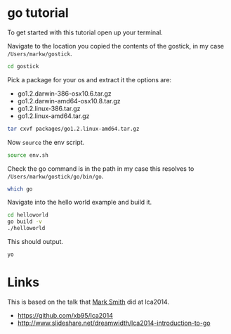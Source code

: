 # go tutorial

To get started with this tutorial open up your terminal.

Navigate to the location you copied the contents of the gostick, in my
case `/Users/markw/gostick`.

```bash
cd gostick
```

Pick a package for your os and extract it the options are:

* go1.2.darwin-386-osx10.6.tar.gz
* go1.2.darwin-amd64-osx10.8.tar.gz
* go1.2.linux-386.tar.gz
* go1.2.linux-amd64.tar.gz

```bash
tar cxvf packages/go1.2.linux-amd64.tar.gz
```

Now `source` the env script.

```bash
source env.sh
```

Check the go command is in the path in my case this resolves to
`/Users/markw/gostick/go/bin/go`.

```bash
which go
```

Navigate into the hello world example and build it.

```bash
cd helloworld
go build -v
./helloworld
```

This should output.

```
yo
```

# Links

This is based on the talk that [Mark Smith](https://twitter.com/zorkian) did at lca2014.

* https://github.com/xb95/lca2014
* http://www.slideshare.net/dreamwidth/lca2014-introduction-to-go
